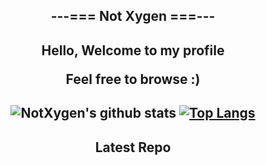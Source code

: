 <h2 align=center>
  ---=== Not Xygen ===---
<h2>

<body align=center> 
    <p>
      Hello, Welcome to my profile
    <p>
    <p>
      Feel free to browse :) 
    <p>

<h2>

![NotXygen's github stats](https://github-readme-stats.vercel.app/api?username=not-xygen&show_icons=true&theme=react)
[![Top Langs](https://github-readme-stats.vercel.app/api/top-langs/?username=not-xygen&theme=react)](https://github.com/anuraghazra/github-readme-stats)

<h2 align=center>
  Latest Repo
